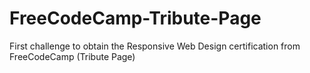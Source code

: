 # FreeCodeCamp-Tribute-Page
First challenge to obtain the Responsive Web Design certification from FreeCodeCamp (Tribute Page)
